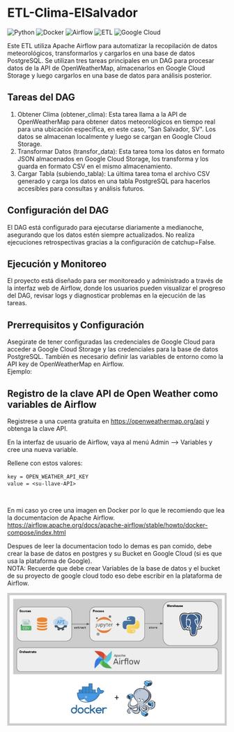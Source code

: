 
# ETL-Clima-ElSalvador 

![Python](https://img.shields.io/badge/python-3.8+-blue.svg)
![Docker](https://img.shields.io/badge/docker-%20-blue.svg)
![Airflow](https://img.shields.io/badge/airflow-2.0+-blue.svg)
![ETL](https://img.shields.io/badge/ETL-process-green)
![Google Cloud](https://img.shields.io/badge/Google_Cloud-Platform-blue.svg)


Este ETL utiliza Apache Airflow para automatizar la recopilación de datos meteorológicos, transformarlos y cargarlos en una base de datos PostgreSQL. Se utilizan tres tareas principales en un DAG para procesar datos de la API de OpenWeatherMap, almacenarlos en Google Cloud Storage y luego cargarlos en una base de datos para análisis posterior.

## Tareas del DAG
1. Obtener Clima (obtener_clima): Esta tarea llama a la API de OpenWeatherMap para obtener datos meteorológicos en tiempo real para una ubicación específica, en este caso, "San Salvador, SV". Los datos se almacenan localmente y luego se cargan en Google Cloud Storage.
2. Transformar Datos (transfor_data): Esta tarea toma los datos en formato JSON almacenados en Google Cloud Storage, los transforma y los guarda en formato CSV en el mismo almacenamiento.
3. Cargar Tabla (subiendo_tabla): La última tarea toma el archivo CSV generado y carga los datos en una tabla PostgreSQL para hacerlos accesibles para consultas y análisis futuros.

## Configuración del DAG
El DAG está configurado para ejecutarse diariamente a medianoche, asegurando que los datos estén siempre actualizados. No realiza ejecuciones retrospectivas gracias a la configuración de catchup=False.

## Ejecución y Monitoreo
El proyecto está diseñado para ser monitoreado y administrado a través de la interfaz web de Airflow, donde los usuarios pueden visualizar el progreso del DAG, revisar logs y diagnosticar problemas en la ejecución de las tareas.

## Prerrequisitos y Configuración
Asegúrate de tener configuradas las credenciales de Google Cloud para acceder a Google Cloud Storage y las credenciales para la base de datos PostgreSQL. También es necesario definir las variables de entorno como la API key de OpenWeatherMap en Airflow. <br>
Ejemplo: 

## Registro de la clave API de Open Weather como variables de Airflow
Registrese a una cuenta gratuita en https://openweathermap.org/api y obtenga la clave API.

En la interfaz de usuario de Airflow, vaya al menú Admin --> Variables y cree una nueva variable.

Rellene con estos valores:

``` 
key = OPEN_WEATHER_API_KEY
value = <su-llave-API> 
```
<br>

En mi caso yo cree una imagen en  Docker por lo que le recomiendo que lea la documentacion de Apache Airflow. https://airflow.apache.org/docs/apache-airflow/stable/howto/docker-compose/index.html

Despues de leer la documentacion todo lo demas es pan comido, debe crear la base de datos en postgres y su Bucket en Google Cloud (si es que usa la plataforma de Google). <br>
NOTA: Recuerde que debe crear Variables de la base de datos y el bucket de su proyecto de google cloud todo eso debe escribir en la plataforma de Airflow. 


![Pipeline](pipeline.jpg)
